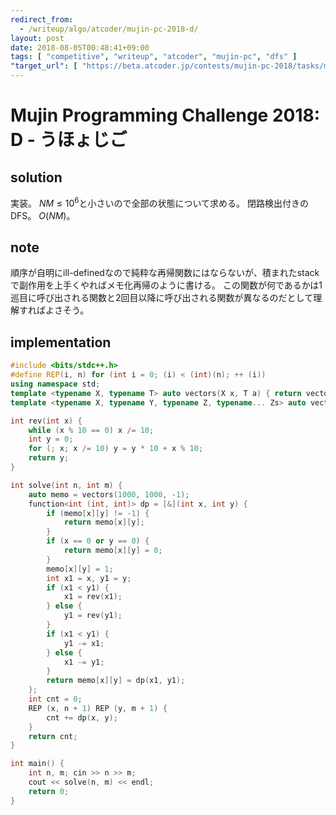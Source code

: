```yaml
---
redirect_from:
  - /writeup/algo/atcoder/mujin-pc-2018-d/
layout: post
date: 2018-08-05T00:48:41+09:00
tags: [ "competitive", "writeup", "atcoder", "mujin-pc", "dfs" ]
"target_url": [ "https://beta.atcoder.jp/contests/mujin-pc-2018/tasks/mujin_pc_2018_d" ]
---
```


# Mujin Programming Challenge 2018: D - うほょじご

## solution

実装。
$NM \le 10^6$と小さいので全部の状態について求める。
閉路検出付きのDFS。
$O(NM)$。

## note

順序が自明にill-definedなので純粋な再帰関数にはならないが、積まれたstackで副作用を上手くやればメモ化再帰のように書ける。
この関数が何であるかは$1$巡目に呼び出される関数と$2$回目以降に呼び出される関数が異なるのだとして理解すればよさそう。

## implementation

``` c++
#include <bits/stdc++.h>
#define REP(i, n) for (int i = 0; (i) < (int)(n); ++ (i))
using namespace std;
template <typename X, typename T> auto vectors(X x, T a) { return vector<T>(x, a); }
template <typename X, typename Y, typename Z, typename... Zs> auto vectors(X x, Y y, Z z, Zs... zs) { auto cont = vectors(y, z, zs...); return vector<decltype(cont)>(x, cont); }

int rev(int x) {
    while (x % 10 == 0) x /= 10;
    int y = 0;
    for (; x; x /= 10) y = y * 10 + x % 10;
    return y;
}

int solve(int n, int m) {
    auto memo = vectors(1000, 1000, -1);
    function<int (int, int)> dp = [&](int x, int y) {
        if (memo[x][y] != -1) {
            return memo[x][y];
        }
        if (x == 0 or y == 0) {
            return memo[x][y] = 0;
        }
        memo[x][y] = 1;
        int x1 = x, y1 = y;
        if (x1 < y1) {
            x1 = rev(x1);
        } else {
            y1 = rev(y1);
        }
        if (x1 < y1) {
            y1 -= x1;
        } else {
            x1 -= y1;
        }
        return memo[x][y] = dp(x1, y1);
    };
    int cnt = 0;
    REP (x, n + 1) REP (y, m + 1) {
        cnt += dp(x, y);
    }
    return cnt;
}

int main() {
    int n, m; cin >> n >> m;
    cout << solve(n, m) << endl;
    return 0;
}
```
